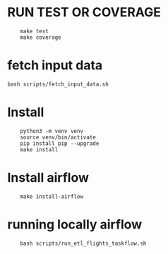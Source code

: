 # RUN TEST OR COVERAGE
```
    make test
    make coverage
```

# fetch input data
```
bash scripts/fetch_input_data.sh
```

# Install
```
    python3 -m venv venv
    source venv/bin/activate
    pip install pip --upgrade
    make install

```

# Install airflow
```
    make install-airflow
```

# running locally airflow
```
    bash scripts/run_etl_flights_taskflow.sh
```
